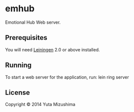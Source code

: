 # emhub
Emotional Hub Web server.

## Prerequisites
You will need [Leiningen][1] 2.0 or above installed.

[1]: https://github.com/technomancy/leiningen

## Running
To start a web server for the application, run:
    lein ring server

## License
Copyright © 2014 Yuta Mizushima
